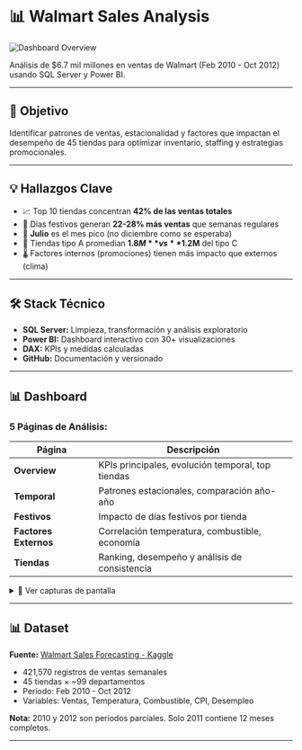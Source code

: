# 📊 Walmart Sales Analysis

![Dashboard Overview](images/dashboard_preview.png)

Análisis de $6.7 mil millones en ventas de Walmart (Feb 2010 - Oct 2012) usando SQL Server y Power BI.

---

## 🎯 Objetivo

Identificar patrones de ventas, estacionalidad y factores que impactan el desempeño de 45 tiendas para optimizar inventario, staffing y estrategias promocionales.

---

## 💡 Hallazgos Clave

- 📈 Top 10 tiendas concentran **42% de las ventas totales**
- 🎄 Días festivos generan **22-28% más ventas** que semanas regulares
- 📅 **Julio** es el mes pico (no diciembre como se esperaba)
- 🏪 Tiendas tipo A promedian **$1.8M** vs **$1.2M** del tipo C
- 🌡️ Factores internos (promociones) tienen más impacto que externos (clima)

---

## 🛠️ Stack Técnico

- **SQL Server:** Limpieza, transformación y análisis exploratorio
- **Power BI:** Dashboard interactivo con 30+ visualizaciones
- **DAX:** KPIs y medidas calculadas
- **GitHub:** Documentación y versionado

---

## 📊 Dashboard

### 5 Páginas de Análisis:

| Página | Descripción |
|--------|-------------|
| **Overview** | KPIs principales, evolución temporal, top tiendas |
| **Temporal** | Patrones estacionales, comparación año-año |
| **Festivos** | Impacto de días festivos por tienda |
| **Factores Externos** | Correlación temperatura, combustible, economía |
| **Tiendas** | Ranking, desempeño y análisis de consistencia |

<details>
<summary>📸 Ver capturas de pantalla</summary>

### Overview
![Overview](images/01_overview.png)

### Análisis Temporal
![Temporal](images/02_analisis_temporal.png)

### Días Festivos
![Festivos](images/03_dias_festivos.png)

### Factores Externos
![Factores](images/04_factores_externos.png)

### Análisis por Tienda
![Tiendas](images/05_analisis_tiendas.png)

</details>

---

## 📊 Dataset

**Fuente:** [Walmart Sales Forecasting - Kaggle](https://www.kaggle.com/c/walmart-recruiting-store-sales-forecasting)

- 421,570 registros de ventas semanales
- 45 tiendas × ~99 departamentos
- Período: Feb 2010 - Oct 2012
- Variables: Ventas, Temperatura, Combustible, CPI, Desempleo

**Nota:** 2010 y 2012 son períodos parciales. Solo 2011 contiene 12 meses completos.

---
